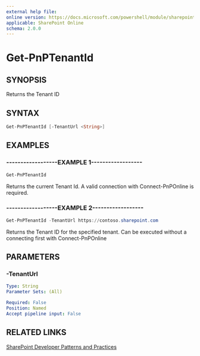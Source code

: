 ```yaml
---
external help file:
online version: https://docs.microsoft.com/powershell/module/sharepoint-pnp/get-pnptenantid
applicable: SharePoint Online
schema: 2.0.0
---
```


# Get-PnPTenantId

## SYNOPSIS
Returns the Tenant ID

## SYNTAX 

```powershell
Get-PnPTenantId [-TenantUrl <String>]
```

## EXAMPLES

### ------------------EXAMPLE 1------------------
```powershell
Get-PnPTenantId
```

Returns the current Tenant Id. A valid connection with Connect-PnPOnline is required.

### ------------------EXAMPLE 2------------------
```powershell
Get-PnPTenantId -TenantUrl https://contoso.sharepoint.com
```

Returns the Tenant ID for the specified tenant. Can be executed without a connecting first with Connect-PnPOnline

## PARAMETERS

### -TenantUrl


```yaml
Type: String
Parameter Sets: (All)

Required: False
Position: Named
Accept pipeline input: False
```

## RELATED LINKS

[SharePoint Developer Patterns and Practices](https://aka.ms/sppnp)